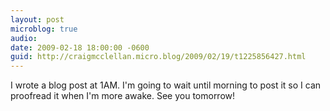 ```yaml
---
layout: post
microblog: true
audio: 
date: 2009-02-18 18:00:00 -0600
guid: http://craigmcclellan.micro.blog/2009/02/19/t1225856427.html
---
```

I wrote a blog post at 1AM.  I'm going to wait until morning to post it so I can proofread it when I'm more awake.  See you tomorrow!
